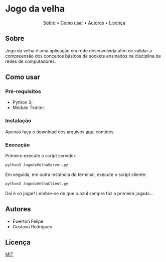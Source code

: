 # Jogo da velha

<p align="center">
 <a href="#Sobre">Sobre</a> •
 <a href="#Como-usar">Como usar</a> •
 <a href="#Autores">Autores</a> • 
 <a href="#Licença">Licença</a>
</p>

## Sobre

Jogo da velha é uma aplicação em rede desenvolvida afim de validar a compreensão dos conceitos básicos de sockets ensinados na disciplina de redes de computadores.

## Como usar

### Pré-requisitos
- Python 3;
- Módulo Tkinter.

### Instalação

Apenas faça o download dos arquivos [aqui](https://github.com/ewertonfelipee/Projeto-Redes) contidos.

### Execução

Primeiro execute o script servidor:
```bash
python3 JogodaVelhaServer.py
```
Em seguida, em outra instância do terminal, execute o script cliente:
```bash
python3 JogodaVelhaClient.py
```
Daí é só jogar! Lembre-se de que o azul sempre faz a primeira jogada...

## Autores

- Ewerton Felipe
- Gustavo Rodrigues

## Licença

[MIT](https://choosealicense.com/licenses/mit/)
